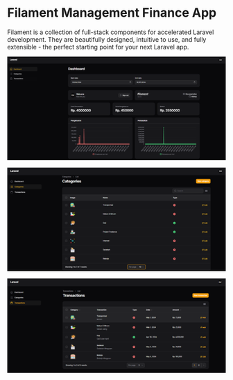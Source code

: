 # Filament Management Finance App

Filament is a collection of full-stack components for accelerated Laravel development. They are beautifully designed, intuitive to use, and fully extensible - the perfect starting point for your next Laravel app.

<p align="center"><img src="/public/finance-app.PNG" alt="Dashboard"></p>
<p align="center"><img src="/public/category-finance.PNG" alt="Category"></p>
<p align="center"><img src="/public/transaction-finance.PNG" alt="Transaction"></p>
